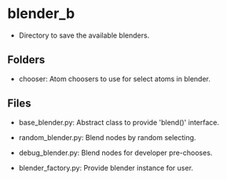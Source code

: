 # blender_b
* Directory to save the available blenders.

## Folders
* chooser: Atom choosers to use for select atoms in blender.

## Files
* base_blender.py: Abstract class to provide 'blend()' interface.
* random_blender.py: Blend nodes by random selecting.
* debug_blender.py: Blend nodes for developer pre-chooses. 

* blender_factory.py: Provide blender instance for user.